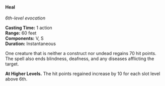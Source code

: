 #### Heal
<!-- TODO Check and tag this spell -->
<!-- markdownlint-disable-next-line no-emphasis-as-heading -->
_6th-level evocation_

**Casting Time:** 1 action \
**Range:** 60 feet \
**Components:** V, S \
**Duration:** Instantaneous

One creature that is neither a construct nor undead regains 70 hit points.
The spell also ends blindness, deafness, and any diseases afflicting the target.

**At Higher Levels.**
The hit points regained increase by 10 for each slot level above 6th.
